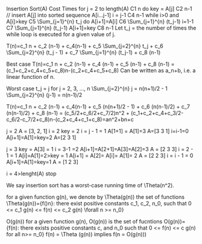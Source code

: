 Insertion Sort(A)							Cost		Times
	for j = 2 to length(A)					C1		n
		do key = A[j]						C2		n-1
		// insert A[j] into sorted sequence A[i...j-1]
		i = j-1								C4		n-1
		while i>0 and A[i]>key				C5		\Sum_{j=1}^{n} t_j
			do A[i+1]=A[i]					C6		\Sum_{j=1}^{n} (t_j-1)
				i=1-1						C7		\Sum_{j=1}^{n} (t_j-1)
			A[i+1]=key						C8		n-1
Let t_j = the number of times the while loop is executed for a given value of j.

T(n)=c_1 n + c_2 (n-1) + c_4(n-1) + c_5 \Sum_{j=2}^{n} t_j + c_6 \Sum_{j=2}^{n} (t_j - 1) + c_7 \Sum_{j=1}^{n} (t_j-1) + c_8 (n-1)

Best case T(n)=c_1 n + c_2 (n-1) + c_4 (n-1) + c_5 (n-1) + c_8 (n-1) = (c_1+c_2+c_4+c_5+c_8)n-(c_2+c_4+c_5+c_8)
Can be written as a_n+b, i.e. a linear function of n.

Worst case t_j = j for j = 2, 3, ..., n
\Sum_{j=2}^{n} j = n(n+1)/2 - 1
\Sum_{j=2}^{n} (j-1) = n(n-1)/2

T(n)=c_1 n + c_2 (n-1) + c_4(n-1) + c_5 (n(n+1)/2 - 1) + c_6 (n(n-1)/2) + c_7 (n(n-1)/2) + c_8 (n-1) = (c_5/2+c_6/2+c_7/2)n^2 + (c_1+c_2+c_4+c_3/2-c_6/2-c_7/2+c_8)n-(c_2+c_4+c_1+c_8)=an^2+bn+c


j = 2
A = [3, 2, 1]
i = 2
key = 2
i = j - 1 = 1
A[1+1] = A[1]=3
A=[3 3 1]
i=i-1=0
A[i+1]=A[1]=key=2
A=[2 3 1]

j = 3
key = A[3] = 1
i = 3-1 =2
A[i+1]=A[2+1]=A[3]=A[2]=3
A = [2 3 3]
i = 2 - 1 = 1
A[i]=A[1]=2>key = 1
A[i+1] = A[2]= A[i]= A[1]= 2
A = [2 2 3]
i = i - 1 = 0
A[i+1]=A[1]=key=1
A = [1 2 3]

i = 4>lenght(A) stop

We say insertion sort has a worst-case running time of \Theta(n^2).

for a given function g(n), we denote by \Theta(g(n)) the set of functions \Theta(g(n))={f()n}: there exist positive constants c_1, c_2, n_0, such that 0 <= c_1 g(n) <= f(n) <= c_2 g(n) \forall n >= n_0}

O(g(n)) for a given function g(n), O(g(n)) is the set of fucntions O(g(n))={f(n): there exists positive constants c, and n_0 such that 0 <= f(n) <= c g(n) for all n>= n_0}
f(n) = \Theta (g(n)) implies f(n = O(g(n)))